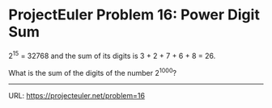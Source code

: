 <h1>ProjectEuler Problem 16: Power Digit Sum</h1>

<p>2<sup>15</sup> = 32768 and the sum of its digits is 3 + 2 + 7 + 6 + 8 = 26.</p>
<p>What is the sum of the digits of the number 2<sup>1000</sup>?</p>

<hr>

URL: https://projecteuler.net/problem=16